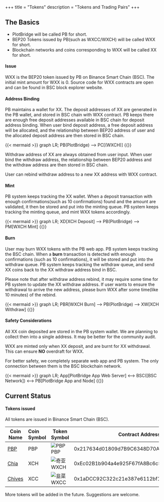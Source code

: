 +++
title = "Tokens"
description = "Tokens and Trading Pairs"
+++

## The Basics

-   PlotBridge will be called PB for short.
-   BEP20 Tokens issued by PB(such as WXCC/WXCH) will be called WXX for short.
-   Blockchain networks and coins corresponding to WXX will be called XX for short.

#### Issue

WXX is the BEP20 token issued by PB on Binance Smart Chain (BSC).
The initial mint amount for WXX is 0.
Source code for WXX contracts are open and can be found in BSC block explorer website.

#### Address Binding

PB maintains a wallet for XX.
The deposit addresses of XX are generated in the PB wallet, and stored in BSC chain with WXX contract.
PB keeps there are enough free deposit addresses available in BSC chain for deposit address binding.
When user bind deposit address, a free deposit address will be allocated, and the relationship between BEP20 address of user and the allocated deposit address are then stored in BSC chain.

{{< mermaid >}}
graph LR;
PB(PlotBridge) --> PC[(WXCH)]
{{</mermaid>}}

Withdraw address of XX are always obtained from user input. When user bind the withdraw address, the relationship between BEP20 address and the withdraw address are then stored in BSC chain.

User can rebind withdraw address to a new XX address with WXX contract.

#### Mint

PB system keeps tracking the XX wallet. When a deposit transaction with enough confirmations(such as 10 confirmations) found and the amount are validated, it then be stored and put into the minting queue.
PB system keeps tracking the minting queue, and mint WXX tokens accordingly.

{{< mermaid >}}
graph LR;
XD[XCH Deposit] --> PB(PlotBridge) --> PM[WXCH Mint]
{{</mermaid>}}

#### Burn

User may burn WXX tokens with the PB web app.
PB system keeps tracking the BSC chain. When a **burn** transaction is detected with enough confirmations (such as 10 confirmations), it will be stored and put into the withdraw queue.
PB system keeps tracking the withdraw queue, and send XX coins back to the XX withdraw address bind in BSC.

Please note that after withdraw address rebind, it may require some time for PB system to update the XX withdraw address. If user wants to ensure the withdrawal to arrive the new address, please burn WXX after some time(like 10 minutes) of the rebind.

{{< mermaid >}}
graph LR;
PBR[WXCH Burn] --> PB(PlotBridge) --> XW[XCH Withdraw]
{{</mermaid>}}

#### Safety Considerations

All XX coin deposited are stored in the PB system wallet.
We are planning to collect then into a single address. It may be better for the community audit.

WXX are minted only when XX deposit, and are burnt for XX withdrawal. This can ensure **NO** overdraft for WXX.

For better safety, we completely separate web app and PB system. The only connection between them is the BSC blockchain network.

{{< mermaid >}}
graph LR;
App[PlotBridge App Web Server] <--> BSC([BSC Network]) <--> PB[PlotBridge App and Node]
{{</mermaid>}}

## Current Status

#### Tokens issued

All tokens are issued in Binance Smart Chain (BSC).

| Coin Name                             | Coin Symbol | Token Symbol                   | Contract Address                           | Trading Pair                                                                                 |
| ------------------------------------- | :---------- | ------------------------------ | ------------------------------------------ | -------------------------------------------------------------------------------------------- |
| [PBP](https://www.plotbridge.io)      | PBP         | ![PBP](/images/pbp.png)PBP     | 0x217634d01809d7B9C6348D70A95AE7f5E5179de3 | [BNB/PBP](https://pancakeswap.finance/info/pool/0xb8d7e1982d01a613708b3235a5781a734f63d082)  |
| [Chia](https://www.chia.net)          | XCH         | ![奇亚](/images/wxch.png)WXCH  | 0xEc02B1b904a4e925F67fA8Bc6c5d428266F5C1a5 | [WXCH/PBP](https://pancakeswap.finance/info/pool/0x10d2a3f0f7485fcee84407bbd4272918fe864a55) |
| [Chives](https://www.chivescoin.org/) | XCC         | ![韭菜](/images/wxcc.png) WXCC | 0x1aDCC92C322c21e387e6112bf162858AF208ff3a | [WXCC/PBP](https://pancakeswap.finance/info/pool/0xa9d19fe91bbb3d9f91ca313f71aa58101015014b) |

More tokens will be added in the future. Suggestions are welcome.
